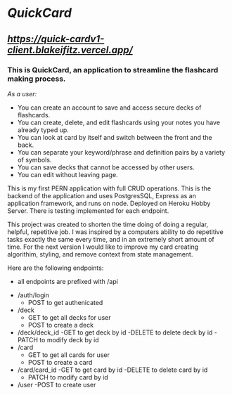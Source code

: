 # _QuickCard_
 ## *https://quick-cardv1-client.blakeifitz.vercel.app/*

### This is QuickCard, an application to streamline the flashcard making process.

_As a user:_

- You can create an account to save and access secure decks of flashcards.
- You can create, delete, and edit flashcards using your notes you have already typed up.
- You can look at card by itself and switch between the front and the back.
- You can separate your keyword/phrase and definition pairs by a variety of symbols.
- You can save decks that cannot be accessed by other users.
- You can edit without leaving page.


This is my first PERN application with full CRUD operations. This is the backend of the application and uses PostgresSQL, Express as an application framework, and runs on node.  Deployed on Heroku Hobby Server. There is testing implemented for each endpoint.

This project was created to shorten the time doing of doing a regular, helpful, repetitive job. I was inspired by a computers ability to do repetitive tasks exactly the same every time, and in an extremely short amount of time. For the next version I would like to improve my card creating algorithim, styling, and remove context from state management.



 Here are the following endpoints:
 
 * all endpoints are prefixed with /api

- /auth/login
  - POST to get authenicated 
- /deck
  - GET to get all decks for user
  - POST to create a deck
- /deck/deck_id
  -GET to get deck by id
  -DELETE to delete deck by id
  -PATCH to modify deck by id
- /card
  - GET to get all cards for user
  - POST to create a card
- /card/card_id
  -GET to get card by id
  -DELETE to delete card by id
  - PATCH to modify card by id
- /user
  -POST to create user
